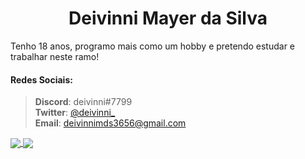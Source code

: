 <h1 align="center">Deivinni Mayer da Silva</h1>

Tenho 18 anos, programo mais como um hobby e pretendo estudar e trabalhar neste ramo!

#### Redes Sociais:
> **Discord**: deivinni#7799</br>
> **Twitter**: <a href="https://twitter.com/deivinni_">@deivinni_</a></br>
> **Email**: <a href="mailto:deivinnimds3656@gmail.com">deivinnimds3656@gmail.com</a></br>

<a href="https://github.com/deivinni">
  <img align="center" src="https://github-readme-stats.vercel.app/api?username=deivinni&show_icons=true&hide=issues&include_all_commits=true&count_private=true&theme=discord_old_blurple&locale=pt-br" />
</a>
<a href="https://github.com/deivinni">
  <img align="center" src="https://github-readme-stats.vercel.app/api/top-langs/?username=deivinni&locale=pt-br&hide=batchfile&theme=discord_old_blurple" />
</a>
